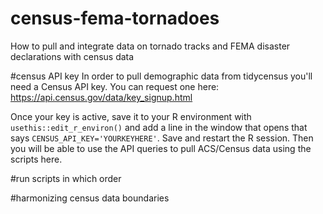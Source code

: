 # census-fema-tornadoes
How to pull and integrate data on tornado tracks and FEMA disaster declarations with census data

#census API key
In order to pull demographic data from tidycensus you'll need a Census API key. You can request one here: https://api.census.gov/data/key_signup.html

Once your key is active, save it to your R environment with `usethis::edit_r_environ()` and add a line in the window that opens that says `CENSUS_API_KEY='YOURKEYHERE'`. Save and restart the R session. Then you will be able to use the API queries to pull ACS/Census data using the scripts here.

#run scripts in which order

#harmonizing census data boundaries